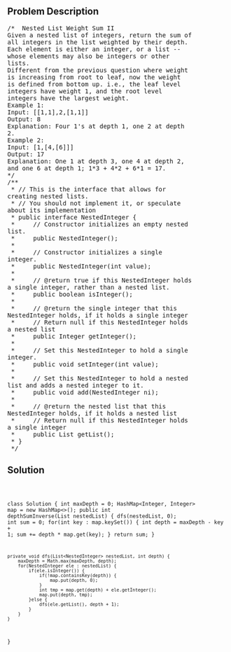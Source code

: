 <!--
<style>
  body { font-family: Arial, sans-serif; }
  .container { max-width: 100%; margin: 0 auto; padding: 10px; }
  .comment-block { max-width: 30%; background-color: #f9f9f9; padding: 10px; border-left: 5px solid #ccc; overflow-wrap: break-word; white-space: pre-wrap; }
  .code-block { background-color: #f4f4f4; padding: 10px; border: 1px solid #ddd; overflow-wrap: break-word; white-space: pre-wrap; }
</style>
-->

<div class='container'>
<h2>Problem Description</h2>
<div class='comment-block'>
<pre>
/*  Nested List Weight Sum II
Given a nested list of integers, return the sum of
all integers in the list weighted by their depth.
Each element is either an integer, or a list --
whose elements may also be integers or other
lists.
Different from the previous question where weight
is increasing from root to leaf, now the weight
is defined from bottom up. i.e., the leaf level
integers have weight 1, and the root level
integers have the largest weight.
Example 1:
Input: [[1,1],2,[1,1]]
Output: 8
Explanation: Four 1's at depth 1, one 2 at depth
2.
Example 2:
Input: [1,[4,[6]]]
Output: 17
Explanation: One 1 at depth 3, one 4 at depth 2,
and one 6 at depth 1; 1*3 + 4*2 + 6*1 = 17.
*/
/**
 * // This is the interface that allows for
creating nested lists.
 * // You should not implement it, or speculate
about its implementation
 * public interface NestedInteger {
 *     // Constructor initializes an empty nested
list.
 *     public NestedInteger();
 *
 *     // Constructor initializes a single
integer.
 *     public NestedInteger(int value);
 *
 *     // @return true if this NestedInteger holds
a single integer, rather than a nested list.
 *     public boolean isInteger();
 *
 *     // @return the single integer that this
NestedInteger holds, if it holds a single integer
 *     // Return null if this NestedInteger holds
a nested list
 *     public Integer getInteger();
 *
 *     // Set this NestedInteger to hold a single
integer.
 *     public void setInteger(int value);
 *
 *     // Set this NestedInteger to hold a nested
list and adds a nested integer to it.
 *     public void add(NestedInteger ni);
 *
 *     // @return the nested list that this
NestedInteger holds, if it holds a nested list
 *     // Return null if this NestedInteger holds
a single integer
 *     public List<NestedInteger> getList();
 * }
 */
</pre>
</div>

<h2>Solution</h2>
<div class='code-block'>
<pre><code class='language-java'>

class Solution {
    int maxDepth = 0;
    HashMap<Integer, Integer> map = new HashMap<>();
    public int depthSumInverse(List<NestedInteger> nestedList) {
        dfs(nestedList, 0);
        int sum = 0;
        for(int key : map.keySet()) {
            int depth = maxDepth - key + 1;
            sum += depth * map.get(key);
        }
        return sum;
    }
    
    private void dfs(List<NestedInteger> nestedList, int depth) {
        maxDepth = Math.max(maxDepth, depth);
        for(NestedInteger ele : nestedList) {
            if(ele.isInteger()) {
                if(!map.containsKey(depth)) {
                    map.put(depth, 0);
                }
                int tmp = map.get(depth) + ele.getInteger();
                map.put(depth, tmp);
            }else {
                dfs(ele.getList(), depth + 1);
            }
        }
    }
}</code></pre>
</div>
</div>
